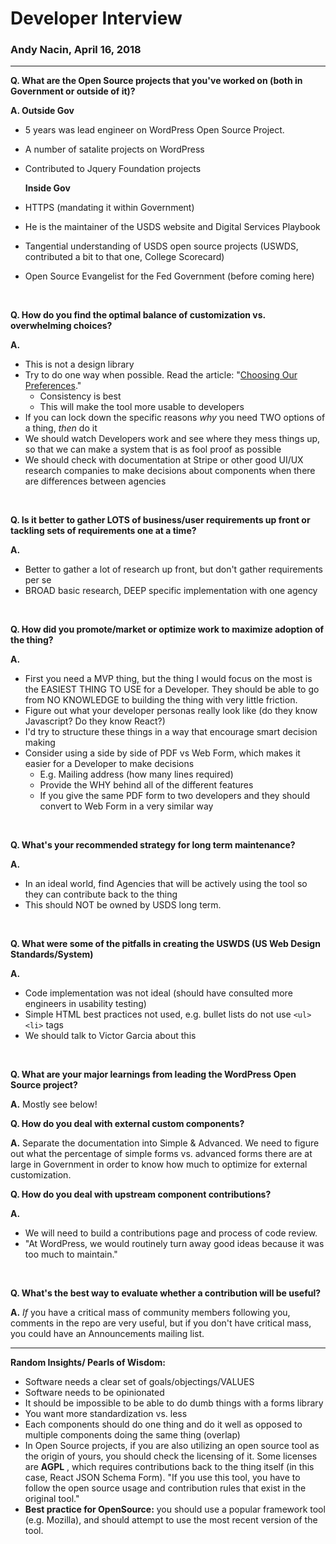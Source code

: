 # Developer Interview 

### Andy Nacin, April 16, 2018

---------------------


**Q. What are the Open Source projects that you&#39;ve worked on (both in Government or outside of it)?**

**A.    Outside Gov**
- 5 years was lead engineer on WordPress Open Source Project.
- A number of satalite projects on WordPress
- Contributed to Jquery Foundation projects

  **Inside Gov**
- HTTPS (mandating it within Government)
- He is the maintainer of the USDS website and Digital Services Playbook
- Tangential understanding of USDS open source projects (USWDS, contributed a bit to that one, College Scorecard)
- Open Source Evangelist for the Fed Government (before coming here)
<br>

**Q. How do you find the optimal balance of customization vs. overwhelming choices?**

**A.**
- This is not a design library
- Try to do one way when possible. Read the article: &quot;[Choosing Our Preferences](http://ometer.com/preferences.html).&quot;
  - Consistency is best
  - This will make the tool more usable to developers
- If you can lock down the specific reasons _why_ you need TWO options of a thing, _then_ do it
- We should watch Developers work and see where they mess things up, so that we can make a system that is as fool proof as possible
- We should check with documentation at Stripe or other good UI/UX research companies to make decisions about components when there are differences between agencies
<br>

**Q. Is it better to gather LOTS of business/user requirements up front or tackling sets of requirements one at a time?**

**A.**
- Better to gather a lot of research up front, but don&#39;t gather requirements per se
- BROAD basic research, DEEP specific implementation with one agency
<br>

**Q. How did you promote/market or optimize work to maximize adoption of the thing?**

**A.**
- First you need a MVP thing, but the thing I would focus on the most is the EASIEST THING TO USE for a Developer. They should be able to go from NO KNOWLEDGE to building the thing with very little friction.
- Figure out what your developer personas really look like (do they know Javascript? Do they know React?)
- I&#39;d try to structure these things in a way that encourage smart decision making
- Consider using a side by side of PDF vs Web Form, which makes it easier for a Developer to make decisions
  - E.g. Mailing address (how many lines required)
  - Provide the WHY behind all of the different features
  - If you give the same PDF form to two developers and they should convert to Web Form in a very similar way
<br>

**Q. What&#39;s your recommended strategy for long term maintenance?**

**A.**
- In an ideal world, find Agencies that will be actively using the tool so they can contribute back to the thing
- This should NOT be owned by USDS long term.
<br>

**Q. What were some of the pitfalls in creating the USWDS (US Web Design Standards/System)**

**A.**
- Code implementation was not ideal (should have consulted more engineers in usability testing)
- Simple HTML best practices not used, e.g. bullet lists do not use `<ul><li>` tags
- We should talk to Victor Garcia about this
<br>

**Q. What are your major learnings from leading the WordPress Open Source project?**

**A.** Mostly see below!
<br>

**Q. How do you deal with external custom components?**

**A.** Separate the documentation into Simple &amp; Advanced. We need to figure out what the percentage of simple forms vs. advanced forms there are at large in Government in order to know how much to optimize for external customization.
<br>

**Q. How do you deal with upstream component contributions?**

**A.** 
- We will need to build a contributions page and process of code review.
- &quot;At WordPress, we would routinely turn away good ideas because it was too much to maintain.&quot;
<br>

**Q. What&#39;s the best way to evaluate whether a contribution will be useful?**

**A.** _If_ you have a critical mass of community members following you, comments in the repo are very useful, but if you don&#39;t have critical mass, you could have an Announcements mailing list.

---------------------------------

**Random Insights/ Pearls of Wisdom:**

- Software needs a clear set of goals/objectings/VALUES
- Software needs to be opinionated
- It should be impossible to be able to do dumb things with a forms library
- You want more standardization vs. less
- Each components should do one thing and do it well as opposed to multiple components doing the same thing (overlap)
- In Open Source projects, if you are also utilizing an open source tool as the origin of yours, you should check the licensing of it. Some licenses are **AGPL** , which requires contributions back to the thing itself (in this case, React JSON Schema Form).
&quot;If you use this tool, you have to follow the open source usage and contribution rules that exist in the original tool.&quot;
- **Best practice for OpenSource:** you should use a popular framework tool (e.g. Mozilla), and should attempt to use the most recent version of the tool.
